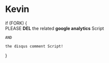 Kevin
==

if (FORK) {  
    PLEASE **DEL** the related **google analytics** Script   
    
    AND  
    
    the disqus comment Script!   
}

